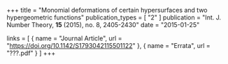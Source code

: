 +++
title = "Monomial deformations of certain hypersurfaces and two hypergeometric functions"
publication_types = [ "2" ]
publication = "Int. J. Number Theory, **15** (2015), no. 8, 2405-2430"
date = "2015-01-25"

links = [ { name = "Journal Article", url = "https://doi.org/10.1142/S1793042115501122" }, { name = "Errata", url = "???.pdf" } ]
+++
